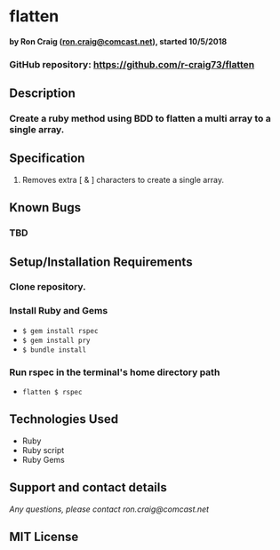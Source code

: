 # flatten

#### by Ron Craig (ron.craig@comcast.net), started 10/5/2018
### GitHub repository: https://github.com/r-craig73/flatten

## Description
### Create a ruby method using BDD to flatten a multi array to a single array.

## Specification
1. Removes extra [ & ] characters to create a single array.

## Known Bugs
### TBD

## Setup/Installation Requirements
### Clone repository.
### Install Ruby and Gems
* `$ gem install rspec`
* `$ gem install pry`
* `$ bundle install`

### Run rspec in the terminal's home directory path
* `flatten $ rspec`

## Technologies Used
* Ruby
* Ruby script
* Ruby Gems

## Support and contact details
_Any questions, please contact ron.craig@comcast.net_

## MIT License
